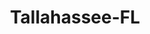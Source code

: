 ---
title: Tallahassee-FL
slug: tallahassee-fl
f_state:
- cms/state/florida.md
f_locations:
- cms/payday-loan/aaa-cash-a-check-672.md
- cms/payday-loan/advance-america-1431.md
- cms/payday-loan/advance-america-1503.md
- cms/payday-loan/advance-america-1504.md
- cms/payday-loan/advance-america-1505.md
- cms/payday-loan/c-r-pawn-5642.md
- cms/payday-loan/c-r-pawn-5643.md
- cms/payday-loan/cash-stop-8430.md
- cms/payday-loan/cash-stop-8431.md
- cms/payday-loan/charlies-discount-mart-9667.md
- cms/payday-loan/check-man-13774.md
- cms/payday-loan/checkcare-systems-14203.md
- cms/payday-loan/cheyenne-servicing-corporation-limited-14958.md
- cms/payday-loan/d-f-check-cashing-inc-15634.md
- cms/payday-loan/express-check-advance-16938.md
- cms/payday-loan/first-america-cash-advance-18165.md
- cms/payday-loan/first-america-cash-advance-18176.md
- cms/payday-loan/first-america-cash-advance-18177.md
- cms/payday-loan/folmar-gun-pawn-shop-18776.md
- cms/payday-loan/folmars-18777.md
- cms/payday-loan/src-of-north-florida-inc-26881.md
- cms/payday-loan/src-of-north-florida-incorpora-26882.md
updated-on: '2024-05-30T13:41:28.615Z'
created-on: '2024-05-30T13:41:28.615Z'
published-on: '2024-05-30T13:54:32.469Z'
f_city: Tallahassee
layout: '[city].html'
tags: city
---